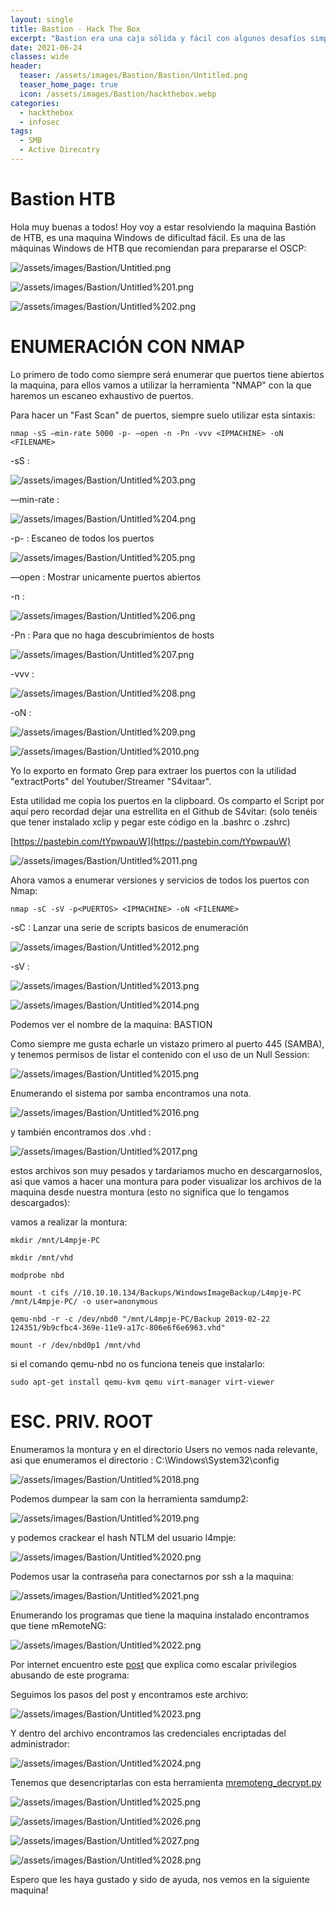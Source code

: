 ```yaml
---
layout: single
title: Bastion - Hack The Box
excerpt: "Bastion era una caja sólida y fácil con algunos desafíos simples como montar un VHD desde un recurso compartido de archivos y recuperar contraseñas de un programa de bóveda de contraseñas. Comienza, de manera algo inusual, sin un sitio web, sino más bien con imágenes vhd en un recurso compartido SMB, que, una vez montadas, brindan acceso a la colmena del registro necesaria para extraer las credenciales. Estas credenciales brindan la capacidad de ingresar al host como usuario. Para obtener acceso de administrador, aprovecharé la instalación de mRemoteNG, extraeré los datos del perfil y los datos cifrados, y mostraré varias formas de descifrarlos. Una vez que separe la contraseña de administrador, puedo ingresar como administrador."
date: 2021-06-24
classes: wide
header:
  teaser: /assets/images/Bastion/Bastion/Untitled.png
  teaser_home_page: true
  icon: /assets/images/Bastion/hackthebox.webp
categories:
  - hackthebox
  - infosec
tags:
  - SMB  
  - Active Direcotry
---
```




# Bastion HTB

Hola muy buenas a todos! Hoy voy a estar resolviendo la maquina Bastión de HTB, es una maquina Windows de dificultad fácil. Es una de las máquinas Windows de HTB que recomiendan para prepararse el OSCP:

![/assets/images/Bastion/Untitled.png](/assets/images/Bastion/Untitled.png)

![/assets/images/Bastion/Untitled%201.png](/assets/images/Bastion/Untitled%201.png)

![/assets/images/Bastion/Untitled%202.png](/assets/images/Bastion/Untitled%202.png)

# **ENUMERACIÓN CON NMAP**

Lo primero de todo como siempre será enumerar que puertos tiene abiertos la maquina, para ellos vamos a utilizar la herramienta "NMAP" con la que haremos un escaneo exhaustivo de puertos.

Para hacer un "Fast Scan" de puertos, siempre suelo utilizar esta sintaxis:

`nmap -sS —min-rate 5000 -p- —open -n -Pn -vvv <IPMACHINE> -oN <FILENAME>` 

-sS : 

![/assets/images/Bastion/Untitled%203.png](/assets/images/Bastion/Untitled%203.png)

—min-rate :

![/assets/images/Bastion/Untitled%204.png](/assets/images/Bastion/Untitled%204.png)

-p- : Escaneo de todos los puertos

![/assets/images/Bastion/Untitled%205.png](/assets/images/Bastion/Untitled%205.png)

—open : Mostrar unicamente puertos abiertos

-n : 

![/assets/images/Bastion/Untitled%206.png](/assets/images/Bastion/Untitled%206.png)

-Pn : Para que no haga descubrimientos de hosts

![/assets/images/Bastion/Untitled%207.png](/assets/images/Bastion/Untitled%207.png)

-vvv : 

![/assets/images/Bastion/Untitled%208.png](/assets/images/Bastion/Untitled%208.png)

-oN :

![/assets/images/Bastion/Untitled%209.png](/assets/images/Bastion/Untitled%209.png)

![/assets/images/Bastion/Untitled%2010.png](/assets/images/Bastion/Untitled%2010.png)

Yo lo exporto en formato Grep para extraer los puertos con la utilidad "extractPorts" del Youtuber/Streamer "S4vitaar".

Esta utilidad me copia los puertos en la clipboard. Os comparto el Script por aquí pero recordad dejar una estrellita en el Github de S4vitar: (solo tenéis que tener instalado xclip y pegar este código en la .bashrc o .zshrc)

[https://pastebin.com/tYpwpauW](https://pastebin.com/tYpwpauW) 

![/assets/images/Bastion/Untitled%2011.png](/assets/images/Bastion/Untitled%2011.png)

Ahora vamos a enumerar versiones y servicios de todos los puertos con Nmap:

`nmap -sC -sV -p<PUERTOS> <IPMACHINE> -oN <FILENAME>`

-sC : Lanzar una serie de scripts basicos de enumeración

![/assets/images/Bastion/Untitled%2012.png](/assets/images/Bastion/Untitled%2012.png)

-sV : 

![/assets/images/Bastion/Untitled%2013.png](/assets/images/Bastion/Untitled%2013.png)

![/assets/images/Bastion/Untitled%2014.png](/assets/images/Bastion/Untitled%2014.png)

Podemos ver el nombre de la maquina: BASTION

Como siempre me gusta echarle un vistazo primero al puerto 445 (SAMBA), y tenemos permisos de listar el contenido con el uso de un Null Session:

![/assets/images/Bastion/Untitled%2015.png](/assets/images/Bastion/Untitled%2015.png)

Enumerando el sistema por samba encontramos una nota.

![/assets/images/Bastion/Untitled%2016.png](/assets/images/Bastion/Untitled%2016.png)

y también encontramos dos .vhd :

![/assets/images/Bastion/Untitled%2017.png](/assets/images/Bastion/Untitled%2017.png)

estos archivos son muy pesados y tardariamos mucho en descargarnoslos, asi que vamos a hacer una montura para poder visualizar los archivos de la maquina desde nuestra montura (esto no significa que lo tengamos descargados):

vamos a realizar la montura:

`mkdir /mnt/L4mpje-PC`

`mkdir /mnt/vhd`

`modprobe nbd`

`mount -t cifs //10.10.10.134/Backups/WindowsImageBackup/L4mpje-PC /mnt/L4mpje-PC/ -o user=anonymous`

`qemu-nbd -r -c /dev/nbd0 "/mnt/L4mpje-PC/Backup 2019-02-22 124351/9b9cfbc4-369e-11e9-a17c-806e6f6e6963.vhd"`

 `mount -r /dev/nbd0p1 /mnt/vhd`

si el comando qemu-nbd no os funciona teneis que instalarlo:

`sudo apt-get install qemu-kvm qemu virt-manager virt-viewer`

# **ESC. PRIV. ROOT**

Enumeramos la montura y en el directorio Users no vemos nada relevante, asi que enumeramos el directorio : C:\Windows\System32\config

![/assets/images/Bastion/Untitled%2018.png](/assets/images/Bastion/Untitled%2018.png)

Podemos dumpear la sam con la herramienta samdump2:

![/assets/images/Bastion/Untitled%2019.png](/assets/images/Bastion/Untitled%2019.png)

y podemos crackear el hash NTLM del usuario l4mpje:

![/assets/images/Bastion/Untitled%2020.png](/assets/images/Bastion/Untitled%2020.png)

Podemos usar la contraseña para conectarnos por ssh a la maquina:

![/assets/images/Bastion/Untitled%2021.png](/assets/images/Bastion/Untitled%2021.png)

Enumerando los programas que tiene la maquina instalado encontramos que tiene mRemoteNG:

![/assets/images/Bastion/Untitled%2022.png](/assets/images/Bastion/Untitled%2022.png)

Por internet encuentro este [post](https://ethicalhackingguru.com/how-to-exploit-remote-connection-managers/) que explica como escalar privilegios abusando de este programa:

Seguimos los pasos del post y encontramos este archivo:

![/assets/images/Bastion/Untitled%2023.png](/assets/images/Bastion/Untitled%2023.png)

Y dentro del archivo encontramos las credenciales encriptadas del administrador:

![/assets/images/Bastion/Untitled%2024.png](/assets/images/Bastion/Untitled%2024.png)

Tenemos que desencriptarlas con esta herramienta [mremoteng_decrypt.py](https://github.com/haseebT/mRemoteNG-Decrypt/blob/master/mremoteng_decrypt.py) 

![/assets/images/Bastion/Untitled%2025.png](/assets/images/Bastion/Untitled%2025.png)

![/assets/images/Bastion/Untitled%2026.png](/assets/images/Bastion/Untitled%2026.png)

![/assets/images/Bastion/Untitled%2027.png](/assets/images/Bastion/Untitled%2027.png)

![/assets/images/Bastion/Untitled%2028.png](/assets/images/Bastion/Untitled%2028.png)

Espero que les haya gustado y sido de ayuda, nos vemos en la siguiente maquina!